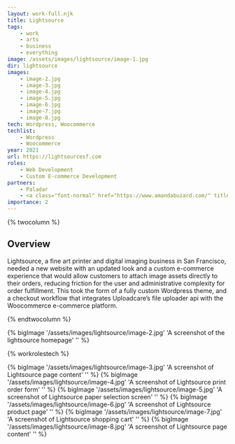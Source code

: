 ```yaml
---
layout: work-full.njk
title: Lightsource
tags:
    - work
    - arts
    - business
    - everything
image: /assets/images/lightsource/image-1.jpg
dir: lightsource
images:
    - image-2.jpg
    - image-3.jpg
    - image-4.jpg
    - image-5.jpg
    - image-6.jpg
    - image-7.jpg
    - image-8.jpg
tech: Wordpress, Woocommerce
techlist:
    - Wordpress
    - Woocommerce 
year: 2021
url: https://lightsourcesf.com
roles:
    - Web Development
    - Custom E-commerce Development
partners:
    - Paladar
    - <a class="font-normal" href="https://www.amandabuzard.com/" title="Amanda Buzard">Amanda Buzard</a>
importance: 2
---
```


{% twocolumn %}
## Overview
Lightsource, a fine art printer and digital imaging business in San Francisco, needed a new website with an updated look and a custom e-commerce experience that would allow customers to attach image assets directly to their orders, reducing friction for the user and administrative complexity for order fulfillment. This took the form of a fully custom Wordpress theme, and a checkout workflow that integrates Uploadcare’s file uploader api with the Woocommerce e-commerce platform.
<!-- split -->
{% endtwocolumn %}

<div class="bg-lime-800  p-4 md:p-16">
{% bigImage '/assets/images/lightsource/image-2.jpg' 'A screenshot of the lightsource homepage' '' %}
</div>

{% workrolestech %}

{% bigImage '/assets/images/lightsource/image-3.jpg' 'A screenshot of Lightsource page content' '' %}
{% bigImage '/assets/images/lightsource/image-4.jpg' 'A screenshot of Lightsource print order form' '' %}
{% bigImage '/assets/images/lightsource/image-5.jpg' 'A screenshot of Lightsource paper selection screen' '' %}
{% bigImage '/assets/images/lightsource/image-6.jpg' 'A screenshot of Lightsource product page' '' %}
{% bigImage '/assets/images/lightsource/image-7.jpg' 'A screenshot of Lightsource shopping cart' '' %}
{% bigImage '/assets/images/lightsource/image-8.jpg' 'A screenshot of Lightsource page content' '' %}
